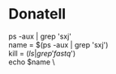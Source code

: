 # Donatell
ps -aux | grep 'sxj' \
name = $(ps -aux | grep 'sxj') \
kill = $(ls | grep 'fastq$') \
echo $name \
